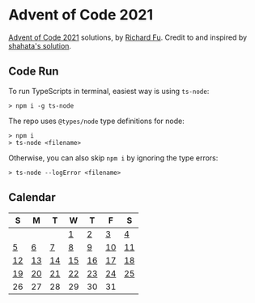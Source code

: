 # Advent of Code 2021
[Advent of Code 2021](https://adventocode.com/2021) solutions, by [Richard Fu](https://github.com/furic/). Credit to and inspired by [shahata's solution](https://github.com/shahata/adventofcode-solver/).

## Code Run
To run TypeScripts in terminal, easiest way is using `ts-node`:
```
> npm i -g ts-node
```
The repo uses `@types/node` type definitions for node:
```
> npm i
> ts-node <filename>
```
Otherwise, you can also skip `npm i` by ignoring the type errors:
```
> ts-node --logError <filename>
```

## Calendar
| S | M | T | W | T | F | S |
|---|---|---|---|---|---|---|
|   |   |   | [1](./01) | [2](./02) | [3](./03) | [4](./04) | 
| [5](./05) | [6](./06) | [7](./07) | [8](./08) | [9](./09) | [10](./10) | [11](./11) | 
| [12](./12) | [13](./13) | [14](./14) | [15](./15) | [16](./16) | [17](./17) | [18](./18) |
| [19](./19) | [20](./20) | [21](./21) | [22](./22) | [23](./23) | [24](./24) | [25](./25) |
| 26 | 27 | 28 | 29 | 30 | 31 |